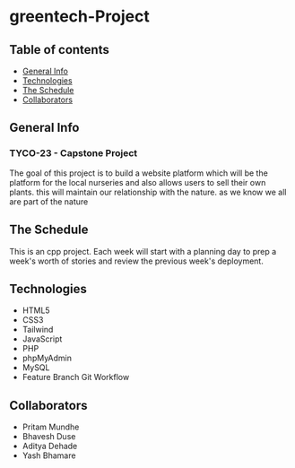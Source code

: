 # greentech-Project

## Table of contents
* [General Info](#general-info)
* [Technologies](#technologies)
* [The Schedule](#the-schedule)
* [Collaborators](#collaborators)

## General Info
### TYCO-23 - Capstone Project

The goal of this project is to build a website platform which will be the platform for the local nurseries and also allows users to sell their own plants. this will maintain our relationship with the nature. as we know we all are part of the nature

## The Schedule
This is an cpp project. Each week will
start with a planning day to prep a week's
worth of stories and review the previous
week's deployment.

## Technologies
* HTML5
* CSS3
* Tailwind
* JavaScript
* PHP
* phpMyAdmin
* MySQL
* Feature Branch Git Workflow

## Collaborators
* Pritam Mundhe
* Bhavesh Duse
* Aditya Dehade
* Yash Bhamare
